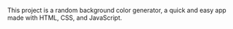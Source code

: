 This project is a random background color generator, a quick and easy app made with HTML, CSS, and JavaScript.